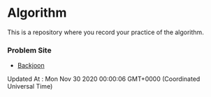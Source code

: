 # Algorithm

This is a repository where you record your practice of the algorithm.

### Problem Site

- [Backjoon](https://www.acmicpc.net/)

Updated At : Mon Nov 30 2020 00:00:06 GMT+0000 (Coordinated Universal Time)
